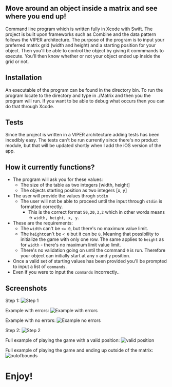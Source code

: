 ## Move around an object inside a matrix and see where you end up!
Command line program which is written fully in Xcode with Swift. The project is built upon frameworks such as Combine and the data pattern follows the VIPER architecture. 
The purpose of the program is to input your preferred matrix grid (width and height) and a starting position for your object. Then you'll be able to control the object by 
giving it commmands to execute. You'll then know whether or not your object ended up inside the grid or not.
 
## Installation
An executable of the program can be found in the directory bin. To run the program locate to the directory and type in ./Matrix and then you the program will run.
If you want to be able to debug what occurs then you can do that through Xcode. 

## Tests
Since the project is written in a VIPER architecture adding tests has been incedibly easy. The tests can't be run currently since there's no product module, 
but that will be updated shortly when I add the iOS version of the app.

## How it currently functions?
* The program will ask you for these values: 
  * The size of the table as two integers [width, height]
  * The objects starting position as two integers [x, y]
* The user will provide the values throgh `stdin`
  * The user will not be able to proceed until the input through `stdin` is formatted correctly.
      * This is the correct format `50,20,3,2` which in other words means -> `width, height, x, y`. 
* These are the requirements: 
  * The `width` can't be `<= 0`, but there's no maximum value limit. 
  * The `height`can't be `< 0` but it can be `0`. Meaning that possibility to initialize the game with only one row. The same applies to `height` as for `width` - there's no maximum 
    limit value limit.
  * There's no validation going on until the command `0` is run. Therefore your object can initially start at any `x` and `y` position. 
 * Once a valid set of starting values has been provided you'll be prompted to input a list of `commands`.
  * Even if you were to input the `commands` incorrectly.. 

## Screenshots
Step 1:
![Step 1](https://user-images.githubusercontent.com/25737947/94438132-fc0b6d80-019e-11eb-82e8-8e8a8afbe52d.png)

Example with errors:
![Example with errors](https://user-images.githubusercontent.com/25737947/94441636-45f65280-01a3-11eb-99a1-3860db618e2e.png)

Example with no errors: 
![Example no errors](https://user-images.githubusercontent.com/25737947/94438824-e9ddff00-019f-11eb-8893-b05f4d889ab1.png)

Step 2:
![Step 2](https://user-images.githubusercontent.com/25737947/94441796-7938e180-01a3-11eb-8109-46a564697f03.png)

Full example of playing the game with a valid position:
![valid position](https://user-images.githubusercontent.com/25737947/94439140-4ccf9600-01a0-11eb-93e2-d804c084da41.png)

Full example of playing the game and ending up outside of the matrix:
![outofbounds](https://user-images.githubusercontent.com/25737947/94439253-7983ad80-01a0-11eb-9bcc-ac54fe69e1f4.png)

# Enjoy!

